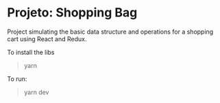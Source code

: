 # Projeto: Shopping Bag

Project simulating the basic data structure and operations for a shopping cart using React and Redux.

To install the libs
  > yarn

To run:
  > yarn dev